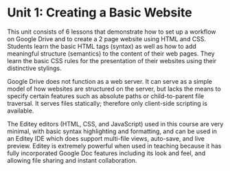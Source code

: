 # Unit 1: Creating a Basic Website

This unit consists of 6 lessons that demonstrate how to set up a workflow on Google Drive and to create a 2 page website  using HTML and CSS. Students learn the basic HTML tags \(syntax\) as well as how to add meaningful structure \(semantics\) to the content of their web pages. They learn the  basic CSS rules for the presentation of their websites using their distinctive stylings.

Google Drive does not function as a web server. It can serve as a simple model of how websites are structured on the server, but lacks the means to specify certain features such as absolute paths or child-to-parent file traversal. It serves files statically; therefore only client-side scripting is available.

The Editey  editors \(HTML, CSS, and JavaScript\) used in this course are very minimal, with basic syntax highlighting and formatting, and can be used in an Editey IDE which does support multi-file views, auto-save, and live preview. Editey is extremely powerful when used in teaching because it has fully incorporated Google Doc features including its look and feel, and allowing file sharing and instant collaboration.


